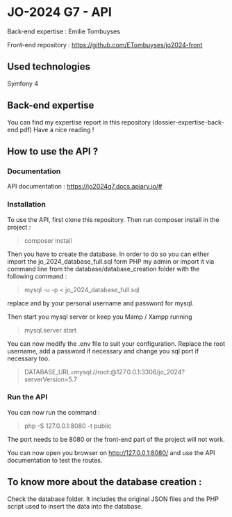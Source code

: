 # JO-2024 G7 - API

Back-end expertise : Emilie Tombuyses

Front-end repository : https://github.com/ETombuyses/jo2024-front

## Used technologies

Symfony 4

## Back-end expertise

You can find my expertise report in this repository (dossier-expertise-back-end.pdf)
Have a nice reading !

## How to use the API ? 

### Documentation
API documentation : https://jo2024g7.docs.apiary.io/#

### Installation
To use the API, first clone this repository. Then run composer install in the project :

> composer install

Then you have to create the database. 
In order to do so you can either import the jo_2024_database_full.sql form PHP my admin or import it via command line from the database/database_creation folder with the following command :
> mysql -u <username> -p <password> < jo_2024_database_full.sql

replace <username> and <password> by your personal username and password for mysql.

Then start you mysql server or keep you Mamp / Xampp running
> mysql.server start


You can now modify the .env file to suit your configuration. Replace the root username, add a password if necessary and change you sql port if necessary too.
> DATABASE_URL=mysql://root:@127.0.0.1:3306/jo_2024?serverVersion=5.7

### Run the API
You can now run the command : 
>php -S 127.0.0.1:8080 -t public 

The port needs to be 8080 or the front-end part of the project will not work.

You can now open you browser on http://127.0.0.1:8080/ and use the API documentation to test the routes.


## To know more about the database creation :
Check the database folder. It includes the original JSON files and the PHP script used to insert the data into the database.

